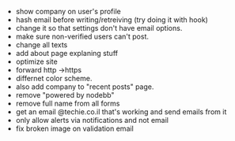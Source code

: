 - show company on user's profile
- hash email before writing/retreiving (try doing it with hook)
- change it so that settings don't have email options.
- make sure non-verified users can't post.
- change all texts
- add about page explaning stuff
- optimize site
- forward http ->https
- differnet color scheme.
- also add company to "recent posts" page.
- remove "powered by nodebb"
- remove full name from all forms
- get an email @techie.co.il that's working and send emails from it
- only allow alerts via notifications and not email
- fix broken image on validation email
